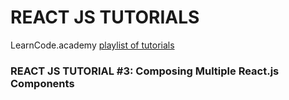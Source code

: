 # REACT JS TUTORIALS #
LearnCode.academy [playlist of tutorials](https://www.youtube.com/playlist?list=PLoYCgNOIyGABj2GQSlDRjgvXtqfDxKm5b)

### REACT JS TUTORIAL #3: Composing Multiple React.js Components ###

